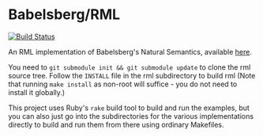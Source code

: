 Babelsberg/RML
==============

[![Build Status](https://travis-ci.org/babelsberg/babelsberg-rml.svg?branch=master)](https://travis-ci.org/babelsberg/babelsberg-rml)

An RML implementation of Babelsberg's Natural Semantics, available [here](http://www.vpri.org/pdf/tr2014002_babelsberg.pdf).

You need to `git submodule init && git submodule update` to clone the
rml source tree. Follow the `INSTALL` file in the rml subdirectory to
build rml (Note that running `make install` as non-root will
suffice - you do not need to install it globally.)

This project uses Ruby's `rake` build tool to build and run the
examples, but you can also just go into the subdirectories for the
various implementations directly to build and run them from there
using ordinary Makefiles.
